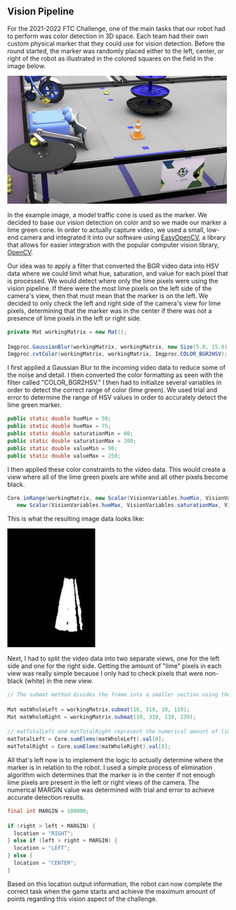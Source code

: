 ## Vision Pipeline

For the 2021-2022 FTC Challenge, one of the main tasks that our robot had to perform was color detection in 3D space.
Each team had their own custom physical marker that they could use for vision detection. Before the round started, the marker was randomly placed either to the left, center, or right of the robot as illustrated in the colored squares on the field in the image below.
<p align="left">
  <img src="./Media/GameMarker.png" alt="Game Marker" width="500">
</p>


In the example image, a model traffic cone is used as the marker. We decided to base our vision detection on color and so we made our marker a lime green cone. In order to actually capture video, we used a small, low-end camera and integrated it into our software using [EasyOpenCV](https://github.com/OpenFTC/EasyOpenCV), a library that allows for easier integration with the popular computer vision library, [OpenCV](https://opencv.org/). 

Our idea was to apply a filter that converted the BGR video data into HSV data where we could limit what hue, saturation, and value for each pixel that is processed. We would detect where only the lime pixels were using the vision pipeline. If there were the most lime pixels on the left side of the camera's view, then that must mean that the marker is on the left. We decided to only check the left and right side of the camera's view for lime pixels, determining that the marker was in the center if there was not a presence of lime pixels in the left or right side.


```java
private Mat workingMatrix = new Mat();

Imgproc.GaussianBlur(workingMatrix, workingMatrix, new Size(5.0, 15.0), 0.00);
Imgproc.cvtColor(workingMatrix, workingMatrix, Imgproc.COLOR_BGR2HSV);
```

I first applied a Gaussian Blur to the incoming video data to reduce some of the noise and detail. I then converted the color formatting as seen with the 
filter called "COLOR_BGR2HSV." I then had to initialize several variables in order to detect the correct range of color (lime green). We used trial and error to determine the range of HSV values in order to accurately detect the lime green marker.

```java
public static double hueMin = 50;
public static double hueMax = 75;
public static double saturationMin = 60;
public static double saturationMax = 200;
public static double valueMin = 90;
public static double valueMax = 250;
```
I then applied these color constraints to the video data. This would create a view where all of the lime green pixels are white and all other pixels become black. 
```java
Core.inRange(workingMatrix, new Scalar(VisionVariables.hueMin, VisionVariables.saturationMin, VisionVariables.valueMin),
   new Scalar(VisionVariables.hueMax, VisionVariables.saturationMax, VisionVariables.valueMax), workingMatrix);
```
This is what the resulting image data looks like:
<p align="left">
  <img src="./Media/FilteredImage.png" alt="Filtered Image Output" width="200">
</p>

Next, I had to split the video data into two separate views, one for the left side and one for the right side. Getting the amount of "lime" pixels in each view was really simple because I only had to check pixels that were non-black (white) in the new view.
```java
// The submat method divides the frame into a smaller section using the paramters (rowStart, rowEnd, colStart, colEnd)

Mat matWholeLeft = workingMatrix.submat(10, 319, 10, 110);
Mat matWholeRight = workingMatrix.submat(10, 319, 139, 239);

// matTotalLeft and matTotalRight represent the numerical amount of lime pixels in each side of the camera's view
matTotalLeft = Core.sumElems(matWholeLeft).val[0];
matTotalRight = Core.sumElems(matWholeRight).val[0];

```
All that's left now is to implement the logic to actually determine where the marker is in relation to the robot. I used a simple process of elimination 
algorithm wich determines that the marker is in the center if not enough lime pixels are present in the left or right views of the camera. The numerical MARGIN value was determined with trial and error to achieve accurate detection results.
```java
final int MARGIN = 100000;

if (right > left + MARGIN) {
  location = "RIGHT";
} else if (left > right + MARGIN) {
  location = "LEFT";
} else {
  location = "CENTER";
}
```

Based on this location output information, the robot can now complete the correct task when the game starts and achieve the maximum amount of points regarding this vision aspect of the challenge.
